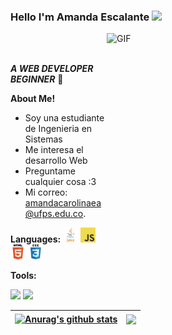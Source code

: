 ### Hello I'm Amanda Escalante <img src="https://media.giphy.com/media/hvRJCLFzcasrR4ia7z/giphy.gif" width="26px">

<img align="right" alt="GIF" src="https://raw.githubusercontent.com/AmandaEscalanteAbreu/AmandaEscalanteAbreu/master/giphy.gif" width="350" height="400"/>

<br />
<br />

***A WEB DEVELOPER BEGINNER*** 🚀

**About Me!**

- Soy una estudiante de Ingenieria en Sistemas
- Me interesa el desarrollo Web
- Preguntame cualquier cosa :3 
- Mi correo: [amandacarolinaea@ufps.edu.co](mailto:amandacarolinaea@ufps.edu.co).

**Languages:**
<code><img height="24" src="https://raw.githubusercontent.com/github/explore/80688e429a7d4ef2fca1e82350fe8e3517d3494d/topics/java/java.png"></code>
<code><img height="24" src="https://raw.githubusercontent.com/github/explore/80688e429a7d4ef2fca1e82350fe8e3517d3494d/topics/javascript/javascript.png"></code>
<code><img height="24" src="https://raw.githubusercontent.com/github/explore/80688e429a7d4ef2fca1e82350fe8e3517d3494d/topics/html/html.png"></code>
<code><img height="24" src="https://raw.githubusercontent.com/github/explore/80688e429a7d4ef2fca1e82350fe8e3517d3494d/topics/css/css.png"></code>

**Tools:** 

<code><img height="24" src="https://img.icons8.com/color/48/000000/visual-studio-code-2019.png"></code>
<code><img height="24" src="https://img.icons8.com/color/48/000000/git.png"></code>

| <a href="https://github.com/anuraghazra/github-readme-stats"><img align="center" src="https://github-readme-stats.vercel.app/api?username=AmandaEscalanteAbreu&show_icons=true&include_all_commits=true&theme=tokyonight&hide_border=true" alt="Anurag's github stats" /></a> | <a href="https://github.com/anuraghazra/github-readme-stats"><img align="center" src="https://github-readme-stats.vercel.app/api/top-langs/?username=AmandaEscalanteAbreu&layout=compact&theme=tokyonight&hide_border=true" /></a> |
| ------------- | ------------- |
